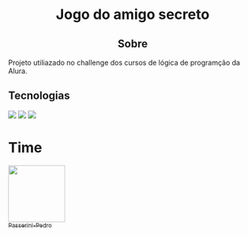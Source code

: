 <h1 align="center">Jogo do amigo secreto</h1>

<h2 align="center">Sobre</h2>
<p>Projeto utiliazado no challenge dos cursos de lógica de programção da Alura.</p>

## Tecnologias
<div>
  <img src="https://img.shields.io/badge/HTML-239120?style=for-the-badge&logo-html5&logoColor=white">
  <img src="https://img.shields.io/badge/CSS-239120?&style=for-the-badge&logo-css3&logoColor=white">
  <img src="https://img.shields.io/badge/JavaScript-F7DF1E?style=for-the-badge&logo=javascript&logocolor=black">
</div>

# Time

 [<img loading="lazy" src="https://avatars.githubusercontent.com/u/195473498?v=4" width=115><br><sub>Passerini-Pedro</sub>](https://github.com/Passerini-Pedro) 
